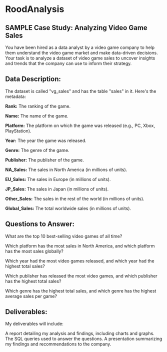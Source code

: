 # RoodAnalysis
SAMPLE Case Study: Analyzing Video Game Sales
--

You have been hired as a data analyst by a video game company to help them understand the video game market and make data-driven decisions. Your task is to analyze a dataset of video game sales to uncover insights and trends that the company can use to inform their strategy.

## Data Description:

The dataset is called "vg_sales" and has the table "sales" in it. Here's the metadata:

**Rank:** The ranking of the game.

**Name:** The name of the game.

**Platform:** The platform on which the game was released (e.g., PC, Xbox, PlayStation).

**Year:** The year the game was released.

**Genre:** The genre of the game.

**Publisher:** The publisher of the game.

**NA_Sales:** The sales in North America (in millions of units).

**EU_Sales:** The sales in Europe (in millions of units).

**JP_Sales:** The sales in Japan (in millions of units).

**Other_Sales:** The sales in the rest of the world (in millions of units).

**Global_Sales:** The total worldwide sales (in millions of units).



## Questions to Answer:

What are the top 10 best-selling video games of all time?

Which platform has the most sales in North America, and which platform has the most sales globally?

Which year had the most video games released, and which year had the highest total sales?

Which publisher has released the most video games, and which publisher has the highest total sales?

Which genre has the highest total sales, and which genre has the highest average sales per game?



## Deliverables: 
My deliverables will include:

A report detailing my analysis and findings, including charts and graphs.
The SQL queries used to answer the questions.
A presentation summarizing my findings and recommendations to the company.
